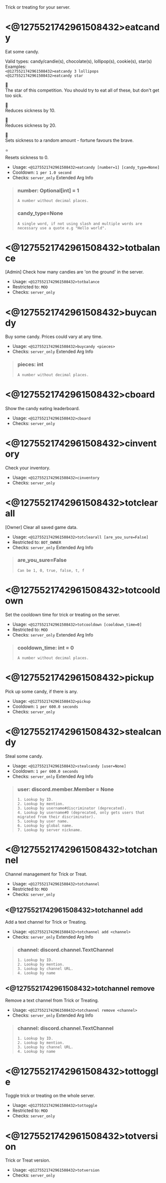 Trick or treating for your server.

# <@1275521742961508432>eatcandy
Eat some candy.<br/>

Valid types: candy/candie(s), chocolate(s), lollipop(s), cookie(s), star(s)<br/>
Examples:<br/>
    `<@1275521742961508432>eatcandy 3 lollipops`<br/>
    `<@1275521742961508432>eatcandy star`<br/>

🍬<br/>
The star of this competition. You should try to eat all of these, but don't get too sick.<br/>

🍫<br/>
Reduces sickness by 10.<br/>

🍭<br/>
Reduces sickness by 20.<br/>

🥠<br/>
Sets sickness to a random amount - fortune favours the brave.<br/>

⭐<br/>
Resets sickness to 0.<br/>
 - Usage: `<@1275521742961508432>eatcandy [number=1] [candy_type=None]`
 - Cooldown: `1 per 1.0 second`
 - Checks: `server_only`
Extended Arg Info
> ### number: Optional[int] = 1
> ```
> A number without decimal places.
> ```
> ### candy_type=None
> ```
> A single word, if not using slash and multiple words are necessary use a quote e.g "Hello world".
> ```
# <@1275521742961508432>totbalance
[Admin] Check how many candies are 'on the ground' in the server.<br/>
 - Usage: `<@1275521742961508432>totbalance`
 - Restricted to: `MOD`
 - Checks: `server_only`
# <@1275521742961508432>buycandy
Buy some candy. Prices could vary at any time.<br/>
 - Usage: `<@1275521742961508432>buycandy <pieces>`
 - Checks: `server_only`
Extended Arg Info
> ### pieces: int
> ```
> A number without decimal places.
> ```
# <@1275521742961508432>cboard
Show the candy eating leaderboard.<br/>
 - Usage: `<@1275521742961508432>cboard`
 - Checks: `server_only`
# <@1275521742961508432>cinventory
Check your inventory.<br/>
 - Usage: `<@1275521742961508432>cinventory`
 - Checks: `server_only`
# <@1275521742961508432>totclearall
[Owner] Clear all saved game data.<br/>
 - Usage: `<@1275521742961508432>totclearall [are_you_sure=False]`
 - Restricted to: `BOT_OWNER`
 - Checks: `server_only`
Extended Arg Info
> ### are_you_sure=False
> ```
> Can be 1, 0, true, false, t, f
> ```
# <@1275521742961508432>totcooldown
Set the cooldown time for trick or treating on the server.<br/>
 - Usage: `<@1275521742961508432>totcooldown [cooldown_time=0]`
 - Restricted to: `MOD`
 - Checks: `server_only`
Extended Arg Info
> ### cooldown_time: int = 0
> ```
> A number without decimal places.
> ```
# <@1275521742961508432>pickup
Pick up some candy, if there is any.<br/>
 - Usage: `<@1275521742961508432>pickup`
 - Cooldown: `1 per 600.0 seconds`
 - Checks: `server_only`
# <@1275521742961508432>stealcandy
Steal some candy.<br/>
 - Usage: `<@1275521742961508432>stealcandy [user=None]`
 - Cooldown: `1 per 600.0 seconds`
 - Checks: `server_only`
Extended Arg Info
> ### user: discord.member.Member = None
> 
> 
>     1. Lookup by ID.
>     2. Lookup by mention.
>     3. Lookup by username#discriminator (deprecated).
>     4. Lookup by username#0 (deprecated, only gets users that migrated from their discriminator).
>     5. Lookup by user name.
>     6. Lookup by global name.
>     7. Lookup by server nickname.
> 
>     
# <@1275521742961508432>totchannel
Channel management for Trick or Treat.<br/>
 - Usage: `<@1275521742961508432>totchannel`
 - Restricted to: `MOD`
 - Checks: `server_only`
## <@1275521742961508432>totchannel add
Add a text channel for Trick or Treating.<br/>
 - Usage: `<@1275521742961508432>totchannel add <channel>`
 - Checks: `server_only`
Extended Arg Info
> ### channel: discord.channel.TextChannel
> 
> 
>     1. Lookup by ID.
>     2. Lookup by mention.
>     3. Lookup by channel URL.
>     4. Lookup by name
> 
>     
## <@1275521742961508432>totchannel remove
Remove a text channel from Trick or Treating.<br/>
 - Usage: `<@1275521742961508432>totchannel remove <channel>`
 - Checks: `server_only`
Extended Arg Info
> ### channel: discord.channel.TextChannel
> 
> 
>     1. Lookup by ID.
>     2. Lookup by mention.
>     3. Lookup by channel URL.
>     4. Lookup by name
> 
>     
# <@1275521742961508432>tottoggle
Toggle trick or treating on the whole server.<br/>
 - Usage: `<@1275521742961508432>tottoggle`
 - Restricted to: `MOD`
 - Checks: `server_only`
# <@1275521742961508432>totversion
Trick or Treat version.<br/>
 - Usage: `<@1275521742961508432>totversion`
 - Checks: `server_only`
